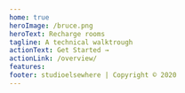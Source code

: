 ```yaml
---
home: true
heroImage: /bruce.png
heroText: Recharge rooms
tagline: A technical walktrough
actionText: Get Started →
actionLink: /overview/
features:
footer: studioelsewhere | Copyright © 2020
---
```


